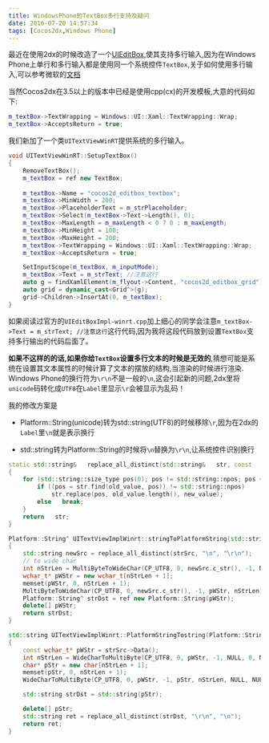 ```yaml
---
title: WindowsPhone的TextBox多行支持及疑问
date: 2016-07-20 14:57:34
tags: [Cocos2dx,Windows Phone]
---
```


最近在使用2dx的时候改造了一个[UIEditBox](https://github.com/cocos2d/cocos2d-x/blob/v3/cocos/ui/UIEditBox/UIEditBoxImpl-winrt.cpp),使其支持多行输入,因为在Windows Phone上单行和多行输入都是使用同一个系统控件`TextBox`,关于如何使用多行输入,可以参考微软的[文档](https://msdn.microsoft.com/en-us/library/ms742157.aspx)

当然Cocos2dx在3.5以上的版本中已经是使用cpp(cx)的开发模板,大意的代码如下:
<!-- truncate -->
~~~cpp
m_textBox->TextWrapping = Windows::UI::Xaml::TextWrapping::Wrap;
m_textBox->AcceptsReturn = true;
~~~

我们新加了一个类`UITextViewWinRT`提供系统的多行输入。

~~~cpp
void UITextViewWinRT::SetupTextBox()
{
	RemoveTextBox();
	m_textBox = ref new TextBox;
	
	m_textBox->Name = "cocos2d_editbox_textbox";
	m_textBox->MinWidth = 200;
	m_textBox->PlaceholderText = m_strPlaceholder;
	m_textBox->Select(m_textBox->Text->Length(), 0);
	m_textBox->MaxLength = m_maxLength < 0 ? 0 : m_maxLength;
	m_textBox->MinHeight = 100;
	m_textBox->MaxHeight = 200;
	m_textBox->TextWrapping = Windows::UI::Xaml::TextWrapping::Wrap;
	m_textBox->AcceptsReturn = true;

	SetInputScope(m_textBox, m_inputMode);
	m_textBox->Text = m_strText; //注意这行
	auto g = findXamlElement(m_flyout->Content, "cocos2d_editbox_grid");
	auto grid = dynamic_cast<Grid^>(g);
	grid->Children->InsertAt(0, m_textBox);
}
~~~

如果阅读过官方的`UIEditBoxImpl-winrt.cpp`加上细心的同学会注意`m_textBox->Text = m_strText; //注意这行`这行代码,因为我将这段代码放到设置`TextBox`支持多行输出的代码后面了。

**如果不这样的的话,如果你给`TextBox`设置多行文本的时候是无效的**,猜想可能是系统在设置其文本属性的时候计算了文本的摆放的结构,当渲染的时候进行渲染.
Windows Phone的换行符为`\r\n`不是一般的`\n`,这会引起新的问题,2dx里将`unicode`码转化成`UTF8`在`Label`里显示`\r`会被显示为乱码！
<!-- truncate -->
我的修改方案是

* Platform::String(unicode)转为std::string(UTF8)的时候移除`\r`,因为在2dx的`Label`里`\n`就是表示换行

* std::string转为Platform::String的时候将`\n`替换为`\r\n`,让系统控件识别换行

~~~cpp
static std::string&   replace_all_distinct(std::string&   str, const   std::string&   old_value, const  std::string&   new_value)
{
	for (std::string::size_type pos(0); pos != std::string::npos; pos += new_value.length())   {
		if ((pos = str.find(old_value, pos)) != std::string::npos)
			str.replace(pos, old_value.length(), new_value);
		else   break;
	}
	return   str;
}

Platform::String^ UITextViewImplWinrt::stringToPlatformString(std::string strSrc)
{
	std::string newSrc = replace_all_distinct(strSrc, "\n", "\r\n");
	// to wide char
	int nStrLen = MultiByteToWideChar(CP_UTF8, 0, newSrc.c_str(), -1, NULL, 0);
	wchar_t* pWStr = new wchar_t[nStrLen + 1];
	memset(pWStr, 0, nStrLen + 1);
	MultiByteToWideChar(CP_UTF8, 0, newSrc.c_str(), -1, pWStr, nStrLen);
	Platform::String^ strDst = ref new Platform::String(pWStr);
	delete[] pWStr;
	return strDst;
}

std::string UITextViewImplWinrt::PlatformStringTostring(Platform::String^ strSrc)
{
	const wchar_t* pWStr = strSrc->Data();
	int nStrLen = WideCharToMultiByte(CP_UTF8, 0, pWStr, -1, NULL, 0, NULL, NULL);
	char* pStr = new char[nStrLen + 1];
	memset(pStr, 0, nStrLen + 1);
	WideCharToMultiByte(CP_UTF8, 0, pWStr, -1, pStr, nStrLen, NULL, NULL);;

	std::string strDst = std::string(pStr);

	delete[] pStr;
	std::string ret = replace_all_distinct(strDst, "\r\n", "\n");
	return ret;
}
~~~
